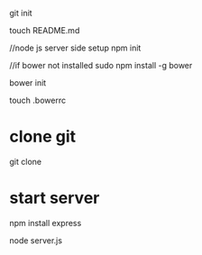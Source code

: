 git init

touch README.md

//node js server side setup
npm init

//if bower not installed
  sudo npm install -g bower

bower init

touch .bowerrc

# clone git
git clone <link>

# start server
npm install express

node server.js 
